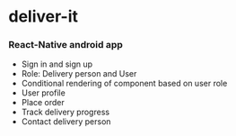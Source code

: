# deliver-it

### React-Native android app
- Sign in and sign up
- Role: Delivery person and User
- Conditional rendering of component based on user role
- User profile
- Place order
- Track delivery progress
- Contact delivery person
